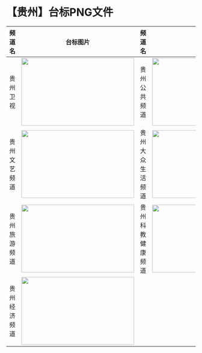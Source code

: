 # 【贵州】台标PNG文件
|频道名|台标图片|频道名|台标图片|
|:---|:---:|:---|:---:|
|贵州卫视|<img src="https://raw.githubusercontent.com/taksssss/TVlogo/main/img/Guizhou.png" width="300" height="180">|贵州公共频道|<img src="https://raw.githubusercontent.com/taksssss/TVlogo/main/img/Guizhou1.png" width="300" height="180">|
|贵州文艺频道|<img src="https://raw.githubusercontent.com/taksssss/TVlogo/main/img/Guizhou2.png" width="300" height="180">|贵州大众生活频道|<img src="https://raw.githubusercontent.com/taksssss/TVlogo/main/img/Guizhou3.png" width="300" height="180">|
|贵州旅游频道|<img src="https://raw.githubusercontent.com/taksssss/TVlogo/main/img/Guizhou4.png" width="300" height="180">|贵州科教健康频道|<img src="https://raw.githubusercontent.com/taksssss/TVlogo/main/img/Guizhou5.png" width="300" height="180">|
|贵州经济频道|<img src="https://raw.githubusercontent.com/taksssss/TVlogo/main/img/Guizhou6.png" width="300" height="180">|
